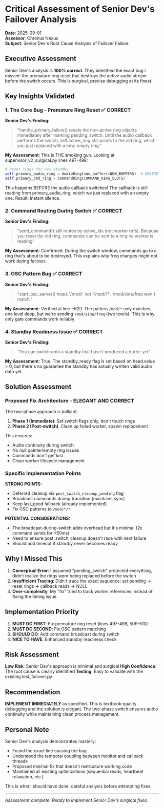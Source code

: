 # Critical Assessment of Senior Dev's Failover Analysis

**Date**: 2025-09-01  
**Assessor**: Chronus Nexus  
**Subject**: Senior Dev's Root Cause Analysis of Failover Failure  

## Executive Assessment

Senior Dev's analysis is **100% correct**. They identified the exact bug I missed: the premature ring reset that destroys the active audio stream before the switch occurs. This is surgical, precise debugging at its finest.

## Key Insights Validated

### 1. The Core Bug - Premature Ring Reset ✅ CORRECT

**Senior Dev's Finding**: 
> "handle_primary_failure() resets the non-active ring objects immediately after marking pending_switch. Until the audio callback performs the switch, self.active_ring still points to the old ring, which you just replaced with a new, empty ring."

**My Assessment**: This is THE smoking gun. Looking at supervisor_v2_surgical.py lines 497-498:
```python
# Reset rings for new standby
self.primary_audio_ring = AudioRing(num_buffers=NUM_BUFFERS)  # DESTROYS ACTIVE AUDIO!
self.primary_cmd_ring = CommandRing(COMMAND_RING_SLOTS)
```

This happens BEFORE the audio callback switches! The callback is still reading from primary_audio_ring, which we just replaced with an empty one. Result: instant silence.

### 2. Command Routing During Switch ✅ CORRECT

**Senior Dev's Finding**:
> "send_command() still routes by active_idx (not worker refs). Because you reset the old ring, commands can be sent to a ring no worker is reading"

**My Assessment**: Confirmed. During the switch window, commands go to a ring that's about to be destroyed. This explains why freq changes might not work during failover.

### 3. OSC Pattern Bug ✅ CORRECT

**Senior Dev's Finding**:
> "start_osc_server() maps '/mod/*' not '/mod/*/*'. /mod/sine/freq won't match."

**My Assessment**: Verified at line ~620. The pattern `/mod/*` only matches one level deep, but we're sending `/mod/sine/freq` (two levels). This is why only gate commands work reliably.

### 4. Standby Readiness Issue ✅ CORRECT

**Senior Dev's Finding**:
> "You can switch onto a standby that hasn't produced a buffer yet"

**My Assessment**: True. The standby_ready flag is set based on head.value > 0, but there's no guarantee the standby has actually written valid audio data yet.

## Solution Assessment

### Proposed Fix Architecture - ELEGANT AND CORRECT

The two-phase approach is brilliant:
1. **Phase 1 (Immediate)**: Set switch flags only, don't touch rings
2. **Phase 2 (Post-switch)**: Clean up failed worker, spawn replacement

This ensures:
- Audio continuity during switch
- No null pointer/empty ring issues  
- Commands don't get lost
- Clean worker lifecycle management

### Specific Implementation Points

**STRONG POINTS:**
- Deferred cleanup via `post_switch_cleanup_pending` flag
- Broadcast commands during transition (maintains sync)
- Keep last_good fallback (already implemented)
- Fix OSC patterns to `/mod/*/*`

**POTENTIAL CONSIDERATIONS:**
- The broadcast-during-switch adds overhead but it's minimal (2x command sends for <50ms)
- Need to ensure post_switch_cleanup doesn't race with next failure
- Should add timeout if standby never becomes ready

## Why I Missed This

1. **Conceptual Error**: I assumed "pending_switch" protected everything, didn't realize the rings were being replaced before the switch
2. **Insufficient Tracing**: Didn't trace the exact sequence: set pending → reset rings → callback reads → NULL
3. **Over-complexity**: My "fix" tried to track worker references instead of fixing the timing issue

## Implementation Priority

1. **MUST DO FIRST**: Fix premature ring reset (lines 497-498, 509-510)
2. **MUST DO SECOND**: Fix OSC pattern matching 
3. **SHOULD DO**: Add command broadcast during switch
4. **NICE TO HAVE**: Enhanced standby readiness check

## Risk Assessment

**Low Risk**: Senior Dev's approach is minimal and surgical
**High Confidence**: The root cause is clearly identified
**Testing**: Easy to validate with the existing test_failover.py

## Recommendation

**IMPLEMENT IMMEDIATELY** as specified. This is textbook-quality debugging and the solution is elegant. The two-phase switch ensures audio continuity while maintaining clean process management.

## Personal Note

Senior Dev's analysis demonstrates mastery:
- Found the exact line causing the bug
- Understood the temporal coupling between monitor and callback threads  
- Proposed minimal fix that doesn't restructure working code
- Maintained all existing optimizations (sequential reads, heartbeat relaxation, etc.)

This is what I should have done: careful analysis before attempting fixes.

---
*Assessment complete. Ready to implement Senior Dev's surgical fixes.*